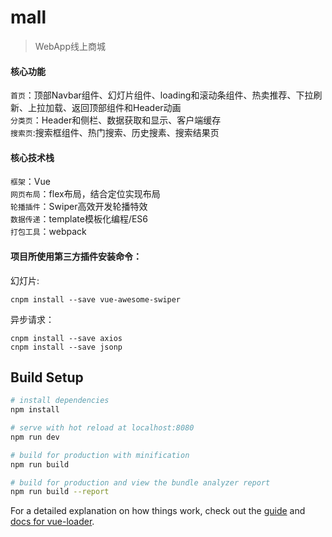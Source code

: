 # mall

> WebApp线上商城


#### 核心功能
`首页`：顶部Navbar组件、幻灯片组件、loading和滚动条组件、热卖推荐、下拉刷新、上拉加载、返回顶部组件和Header动画<br/>
`分类页`：Header和侧栏、数据获取和显示、客户端缓存<br/>
`搜索页`:搜索框组件、热门搜索、历史搜素、搜索结果页


#### 核心技术栈
`框架`：Vue<br/>
`网页布局`：flex布局，结合定位实现布局<br/>
`轮播插件`：Swiper高效开发轮播特效<br/>
`数据传递`：template模板化编程/ES6<br/>
`打包工具`：webpack

#### 项目所使用第三方插件安装命令：
幻灯片:
```
cnpm install --save vue-awesome-swiper
```
异步请求：
```
cnpm install --save axios
cnpm install --save jsonp
```

## Build Setup

``` bash
# install dependencies
npm install

# serve with hot reload at localhost:8080
npm run dev

# build for production with minification
npm run build

# build for production and view the bundle analyzer report
npm run build --report
```

For a detailed explanation on how things work, check out the [guide](http://vuejs-templates.github.io/webpack/) and [docs for vue-loader](http://vuejs.github.io/vue-loader).
